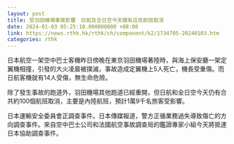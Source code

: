 ```yaml
---
layout: post
title: 受羽田機場事故影響　日航及全日空今天續有近百航班取消
date: 2024-01-03 05:25:10.000000000 +08:00
link: https://news.rthk.hk/rthk/ch/component/k2/1734705-20240103.htm
categories: rthk
---
```


日本航空一架空中巴士客機昨日傍晚在東京羽田機場著陸時，與海上保安廳一架定翼機相撞，引發的大火凌晨被撲滅，事故造成定翼機上5人死亡，機長受重傷。而日航客機就有14人受傷，無生命危險。

除了發生事故的跑道外，羽田機場其他跑道已經重開，但日航和全日空今天仍有合共約100個航班取消，主要是內陸航班，預計1萬9千名旅客受影響。

日本運輸安全委員會正調查事件。日本傳媒報道，警方正循業務過失導致傷亡的方向調查事件。來自空中巴士公司和法國航空事故調查局的鑑證專家小組今天將抵達日本協助調查事件。
